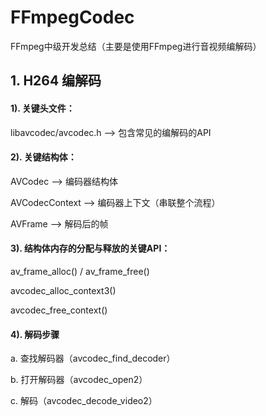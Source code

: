 # FFmpegCodec
FFmpeg中级开发总结（主要是使用FFmpeg进行音视频编解码）



## 1. H264 编解码


#### 1). 关键头文件：
libavcodec/avcodec.h --> 包含常见的编解码的API


#### 2). 关键结构体：

AVCodec --> 编码器结构体

AVCodecContext -->  编码器上下文（串联整个流程）

AVFrame --> 解码后的帧


#### 3). 结构体内存的分配与释放的关键API：
av_frame_alloc() / av_frame_free()

avcodec_alloc_context3()

avcodec_free_context()	

#### 4). 解码步骤

a. 查找解码器（avcodec_find_decoder）

b. 打开解码器（avcodec_open2）

c. 解码（avcodec_decode_video2）

